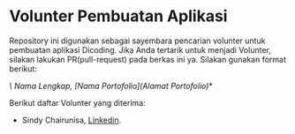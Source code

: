 # Volunter Pembuatan Aplikasi

Repository ini digunakan sebagai sayembara pencarian volunter untuk pembuatan aplikasi Dicoding. Jika Anda tertarik untuk menjadi Volunter, silakan lakukan PR(pull-request) pada berkas ini ya. Silakan gunakan format berikut:


*\ Nama Lengkap, [Nama Portofolio](Alamat Portofolio)**


Berikut daftar Volunter yang diterima:

* Sindy Chairunisa, [Linkedin](https://www.linkedin.com/in/sindy-chairunisa-b8716418a/).

